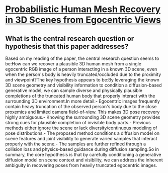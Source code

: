 # [Probabilistic Human Mesh Recovery in 3D Scenes from Egocentric Views](https://arxiv.org/abs/2304.06024)

## What is the central research question or hypothesis that this paper addresses?

Based on my reading of the paper, the central research question seems to be:How can we recover a plausible 3D human mesh from a single egocentric RGB image of a person interacting in a known 3D scene, even when the person's body is heavily truncated/occluded due to the proximity and viewpoint?The key hypothesis appears to be:By leveraging the known 3D scene geometry and visibility information to condition a diffusion-based generative model, we can sample diverse and physically plausible completions of the truncated human body that properly interact with the surrounding 3D environment.In more detail:- Egocentric images frequently contain heavy truncation of the observed person's body due to the close proxemics and limited camera field-of-view. This makes 3D pose recovery highly ambiguous.- Knowing the surrounding 3D scene geometry provides strong cues for plausible completion of invisible body parts.- Previous methods either ignore the scene or lack diversity/continuous modeling of pose distributions.- The proposed method conditions a diffusion model on scene features and joint visibility to generate varied samples that interact properly with the scene.- The samples are further refined through a collision loss and physics-based guidance during diffusion sampling.So in summary, the core hypothesis is that by carefully conditioning a generative diffusion model on scene context and visibility, we can address the inherent ambiguity in recovering poses from heavily truncated egocentric images.
